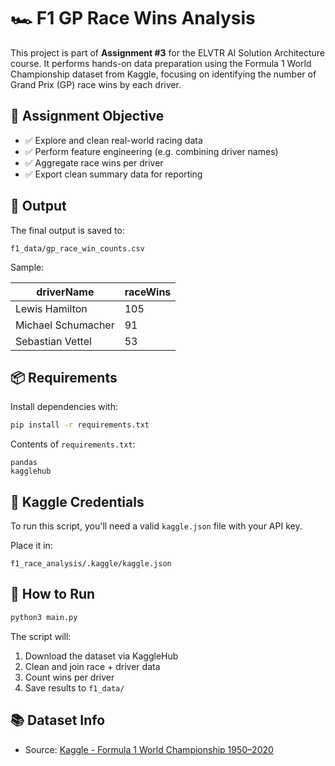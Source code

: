 # 🏎️ F1 GP Race Wins Analysis

This project is part of **Assignment #3** for the ELVTR AI Solution Architecture course. It performs hands-on data preparation using the Formula 1 World Championship dataset from Kaggle, focusing on identifying the number of Grand Prix (GP) race wins by each driver.

## 🧠 Assignment Objective

- ✅ Explore and clean real-world racing data
- ✅ Perform feature engineering (e.g. combining driver names)
- ✅ Aggregate race wins per driver
- ✅ Export clean summary data for reporting

## 📁 Output

The final output is saved to:

```
f1_data/gp_race_win_counts.csv
```

Sample:

| driverName         | raceWins |
|--------------------|----------|
| Lewis Hamilton     | 105      |
| Michael Schumacher | 91       |
| Sebastian Vettel   | 53       |

## 📦 Requirements

Install dependencies with:

```bash
pip install -r requirements.txt
```

Contents of `requirements.txt`:

```
pandas
kagglehub
```

## 🔐 Kaggle Credentials

To run this script, you'll need a valid `kaggle.json` file with your API key.

Place it in:

```
f1_race_analysis/.kaggle/kaggle.json
```

## 🚀 How to Run

```bash
python3 main.py
```

The script will:
1. Download the dataset via KaggleHub
2. Clean and join race + driver data
3. Count wins per driver
4. Save results to `f1_data/`

## 📚 Dataset Info

- Source: [Kaggle - Formula 1 World Championship 1950–2020](https://www.kaggle.com/datasets/rohnarora/formula-1-world-championship-1950-2020)
